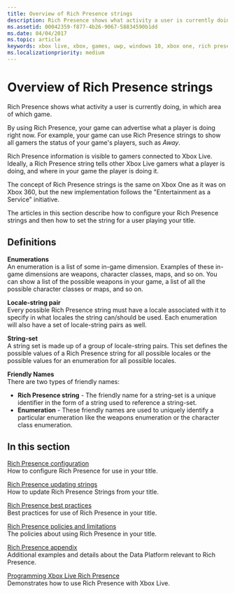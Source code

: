 ```yaml
---
title: Overview of Rich Presence strings
description: Rich Presence shows what activity a user is currently doing, in which area of which game.
ms.assetid: 00042359-f877-4b26-9067-58834590b1dd
ms.date: 04/04/2017
ms.topic: article
keywords: xbox live, xbox, games, uwp, windows 10, xbox one, rich presence
ms.localizationpriority: medium
---
```


# Overview of Rich Presence strings

Rich Presence shows what activity a user is currently doing, in which area of which game.

By using Rich Presence, your game can advertise what a player is doing right now.
For example, your game can use Rich Presence strings to show all gamers the status of your game's players, such as *Away*.

Rich Presence information is visible to gamers connected to Xbox Live.
Ideally, a Rich Presence string tells other Xbox Live gamers what a player is doing, and where in your game the player is doing it.

The concept of Rich Presence strings is the same on Xbox One as it was on Xbox 360, but the new implementation follows the "Entertainment as a Service" initiative.

The articles in this section describe how to configure your Rich Presence strings and then how to set the string for a user playing your title.


## Definitions

**Enumerations**  
An enumeration is a list of some in-game dimension.
Examples of these in-game dimensions are weapons, character classes, maps, and so on.
You can show a list of the possible weapons in your game, a list of all the possible character classes or maps, and so on.

**Locale-string pair**  
Every possible Rich Presence string must have a locale associated with it to specify in what locales the string can/should be used.
Each enumeration will also have a set of locale-string pairs as well.

**String-set**  
A string set is made up of a group of locale-string pairs.
This set defines the possible values of a Rich Presence string for all possible locales or the possible values for an enumeration for all possible locales.

**Friendly Names**  
There are two types of friendly names:
* **Rich Presence string** - The friendly name for a string-set is a unique identifier in the form of a string used to reference a string-set.
* **Enumeration** - These friendly names are used to uniquely identify a particular enumeration like the weapons enumeration or the character class enumeration.


## In this section

[Rich Presence configuration](rich-presence-strings-configuration.md)  
How to configure Rich Presence for use in your title.

[Rich Presence updating strings](rich-presence-strings-updating-strings.md)  
How to update Rich Presence Strings from your title.

[Rich Presence best practices](rich-presence-strings-best-practices.md)  
Best practices for use of Rich Presence in your title.

[Rich Presence policies and limitations](rich-presence-strings-policies-and-limitations.md)  
The policies about using Rich Presence in your title.

[Rich Presence appendix](rich-presence-strings-appendix.md)  
Additional examples and details about the Data Platform relevant to Rich Presence.

[Programming Xbox Live Rich Presence](programming-rich-presence.md)  
Demonstrates how to use Rich Presence with Xbox Live.
